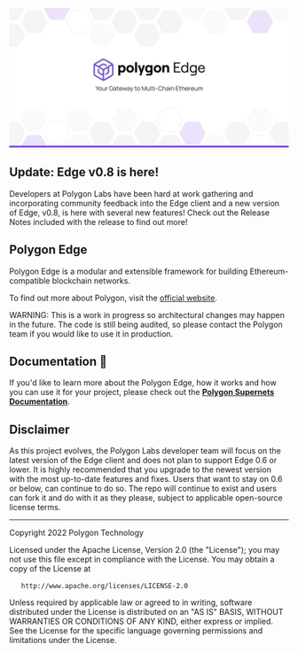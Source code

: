 
![Banner](.github/banner.jpg)

## Update: Edge v0.8 is here!  

Developers at Polygon Labs have been hard at work gathering and incorporating community feedback into the Edge client and a new version of Edge, v0.8, is here with several new features!  Check out the Release Notes included with the release to find out more! 

## Polygon Edge

Polygon Edge is a modular and extensible framework for building Ethereum-compatible blockchain networks.

To find out more about Polygon, visit the [official website](https://polygon.technology/).

WARNING: This is a work in progress so architectural changes may happen in the future. The code is still being audited, so please contact the Polygon team if you would like to use it in production.

## Documentation 📝

If you'd like to learn more about the Polygon Edge, how it works and how you can use it for your project,
please check out the **[Polygon Supernets Documentation](https://wiki.polygon.technology/docs/supernets/get-started/what-are-supernets)**.

## Disclaimer

As this project evolves, the Polygon Labs developer team will focus on the latest version of the Edge client and does not plan to support Edge 0.6 or lower. It is highly recommended that you upgrade to the newest version with the most up-to-date features and fixes. Users that want to stay on 0.6 or below, can continue to do so. The repo will continue to exist and users can fork it and do with it as they please, subject to applicable open-source license terms. 

---

Copyright 2022 Polygon Technology

Licensed under the Apache License, Version 2.0 (the "License");
you may not use this file except in compliance with the License.
You may obtain a copy of the License at

       http://www.apache.org/licenses/LICENSE-2.0

Unless required by applicable law or agreed to in writing, software
distributed under the License is distributed on an "AS IS" BASIS,
WITHOUT WARRANTIES OR CONDITIONS OF ANY KIND, either express or implied.
See the License for the specific language governing permissions and
limitations under the License.
